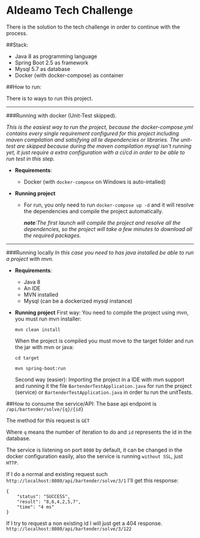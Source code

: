 # Aldeamo Tech Challenge

There is the solution to the tech challenge in order to continue with the process.

##Stack:
- Java 8 as programming language
- Spring Boot 2.5 as framework
- Mysql 5.7 as database
- Docker (with docker-compose) as container


##How to run:

There is to ways to run this project.

---
###Running with docker
(Unit-Test skipped).
  
*This is the easiest way to run the project, because the docker-compose.yml contains every single requirement configured for this project including maven compilation and satisfying all te dependencies or libraries. The unit-test are skipped because during the maven compilation mysql isn't running yet, it just require a extra configuration with a ci/cd in order to be able to run test in this step.*

- **Requirements**:
    - Docker (with `docker-compose` on Windows is auto-intalled)

- **Running project**
    - For run, you only need to run `docker-compose up -d` and it will resolve the dependencies and compile the project automatically.
    
        ***note**:The first launch will compile the project and resolve all the dependencies, so the project will take a few minutes to download all the required packages.*

----

###Running locally 
*In this case you need to has java installed be able to run a project with mvn.*
- **Requirements**:
    - Java 8
    - An IDE
    - MVN installed
    - Mysql (can be a dockerized mysql instance)

- **Running project**
    First way:
    You need to compile the project using mvn, you must run mvn installer:
  
    `mvn clean install`

    When the project is compiled you must move to the target folder and run the jar with mvn or java:
  
    `cd target`
  
    `mvn spring-boot:run`

    Second way (easier): 
        Importing the project in a IDE with mvn support and running it the file `BartenderTestApplication.java` for run the project (service) or `BartenderTestApplication.java` in order tu run the unitTests.



##How to consume the service/API:
The base api endpoint is `/api/bartender/solve/{q}/{id}` 

The method for this request is `GET`

Where `q` means the number of iteration to do and `id` represents the id in the database.

The service is listening on port `8080` by default, it can be changed in the docker configuration easily, also the service is running `without SSL`, just `HTTP`.



If I do a normal and existing request such  `http://localhost:8080/api/bartender/solve/3/1` I'll get this response:

```
{
    "status": "SUCCESS",
    "result": "8,6,4,2,5,7",
    "time": "4 ms"
}
```


If I try to request a non existing id I will just get a 404 response.
`http://localhost:8080/api/bartender/solve/3/122`

